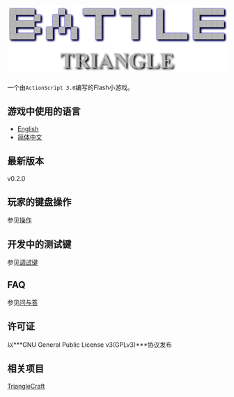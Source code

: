 # [![Title](Title_Img.png)](https://github.com/ARCJ137442/BattleTriangle-Gamma)

一个由`ActionScript 3.0`编写的Flash小游戏。

## 游戏中使用的语言

* [English](README.md)
* [简体中文](README.zh.md)

## 最新版本

v0.2.0

## 玩家的键盘操作

参见[操作](docs/CONTROL.zh.md)

## 开发中的测试键

参见[调试键](docs/DEBUG.zh.md)

## FAQ

参见[问与答](docs/FAQ.zh.md)

## 许可证

以***GNU General Public License v3(GPLv3)***协议发布

## 相关项目

[TriangleCraft](https://github.com/ARCJ137442/TriangleCraft)
